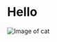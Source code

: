 # Hello
![Image of cat](https://trikky.ru/wp-content/blogs.dir/1/files/2023/03/23/zyro-image-11.jpg)
